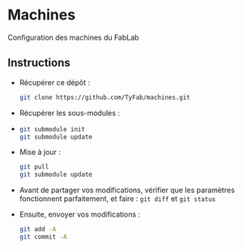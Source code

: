 # Machines
Configuration des machines du FabLab

Instructions
------------

 * Récupérer ce dépôt :
    
    ```bash
    git clone https://github.com/TyFab/machines.git
    ```
 * Récupérer les sous-modules :
 * 
    ```bash
    git submodule init
    git submodule update
    ```
 * Mise à jour :

    ```bash
    git pull
    git submodule update
    ```

 * Avant de partager vos modifications, vérifier que les paramètres fonctionnent parfaitement, et faire :
    `git diff`
  et
    `git status`

 *  Ensuite, envoyer vos modifications :
    
    ```bash
    git add -A
    git commit -A
    ```
